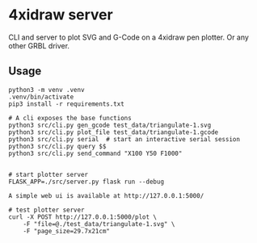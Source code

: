 # 4xidraw server

CLI and server to plot SVG and G-Code on a 4xidraw pen plotter. Or any other GRBL driver.

## Usage

```
python3 -m venv .venv
.venv/bin/activate
pip3 install -r requirements.txt

# A cli exposes the base functions
python3 src/cli.py gen_gcode test_data/triangulate-1.svg
python3 src/cli.py plot_file test_data/triangulate-1.gcode
python3 src/cli.py serial  # start an interactive serial session
python3 src/cli.py query $$
python3 src/cli.py send_command "X100 Y50 F1000"


# start plotter server
FLASK_APP=./src/server.py flask run --debug

A simple web ui is available at http://127.0.0.1:5000/

# test plotter server
curl -X POST http://127.0.0.1:5000/plot \
    -F "file=@./test_data/triangulate-1.svg" \
    -F "page_size=29.7x21cm"
```
